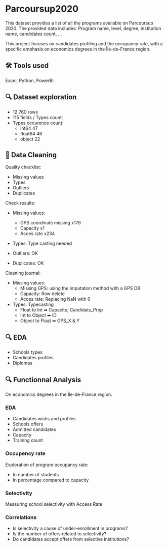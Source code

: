 # Parcoursup2020


This dataset provides a list of all the programs available on Parcoursup 2020.
The provided data includes: Program name, level, degree, institution name, candidates count, ...

This project focuses on candidates profiling and the occupancy rate, with a specific emphasis on economics degrees in the Île-de-France region.

## 🛠 Tools used 
Excel, Python, PowerBI

## 🔍 Dataset exploration 

- 12 760 rows
- 115 fields / Types count: 
- Types occurence count:
  - int64      47
  - float64    46
  - object     22

## 🎡 Data Cleaning
Quality checklist:
- Missing values
- Types
- Outliers
- Duplicates

Check results:
- Missing values: 
  - GPS coordinate missing x179
  - Capacity x1
  - Acces rate x234

- Types: Type casting needed
- Outliers: OK
- Duplicates: OK

Cleaning journal:
- Missing values:
  - Missing GPS: using the imputation method with a GPS DB
  - Capacity: Row delete
  - Acces rate: Replacing NaN with 0
- Types:
Typecasting
  - Float to Int ➡ Capacite; Candidats_Prop
  - Int to Object ➡ ID
  - Object to Float ➡ GPS_X & Y

## 🔍 EDA

- Schools types
- Candidates profiles
- Diplomas


## 🔍 Functionnal Analysis

On economics degrees in the Île-de-France region.

### EDA
- Candidates wishs and profiles
- Schools offers
- Admitted candidates
- Capacity
- Training count

### Occupency rate
Exploration of program occupancy rate:
- In number of students
- In percentage compared to capacity

### Selectivity
Measuring school selectivity with Access Rate

### Correlations

- Is selectivity a cause of under-enrollment in programs?
- Is the number of offers related to selectivity?
- Do candidates accept offers from selective institutions?
